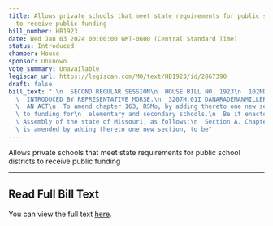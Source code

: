 ```yaml
---
title: Allows private schools that meet state requirements for public school districts
  to receive public funding
bill_number: HB1923
date: Wed Jan 03 2024 00:00:00 GMT-0600 (Central Standard Time)
status: Introduced
chamber: House
sponsor: Unknown
vote_summary: Unavailable
legiscan_url: https://legiscan.com/MO/text/HB1923/id/2867390
draft: false
bill_text: "|\n  SECOND REGULAR SESSION\n  HOUSE BILL NO. 1923\n  102ND GENERAL ASSEMBLY\n\
  \  INTRODUCED BY REPRESENTATIVE MORSE.\n  3207H.01I DANARADEMANMILLER,ChiefClerk\n\
  \  AN ACT\n  To amend chapter 163, RSMo, by adding thereto one new section relating\
  \ to funding for\n  elementary and secondary schools.\n  Be it enacted by the General\
  \ Assembly of the state of Missouri, as follows:\n  Section A. Chapter 163, RSMo,\
  \ is amended by adding thereto one new section, to be"
---
```

Allows private schools that meet state requirements for public school districts to receive public funding

---

## Read Full Bill Text

You can view the full text [here](https://legiscan.com/MO/text/HB1923/id/2867390).
